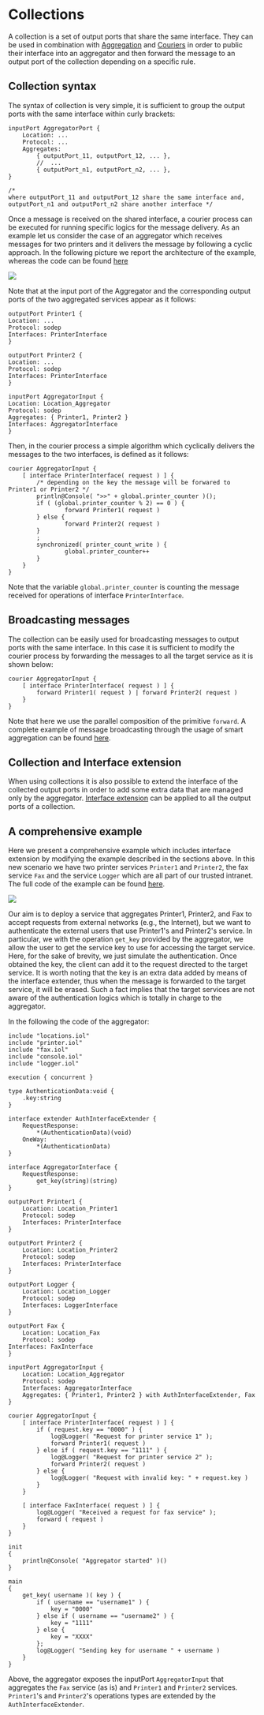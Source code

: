 # Collections

A collection is a set of output ports that share the same interface. They can be used in combination with [Aggregation](../aggregation/README.md) and [Couriers](../couriers/README.md#courier-processes) in order to public their interface into an aggregator and then forward the message to an output port of the collection depending on a specific rule.

## Collection syntax

The syntax of collection is very simple, it is sufficient to group the output ports with the same interface within curly brackets:

```jolie
inputPort AggregatorPort {
    Location: ...
    Protocol: ...
    Aggregates:
        { outputPort_11, outputPort_12, ... },
        //  ...
        { outputPort_n1, outputPort_n2, ... },
}

/*
where outputPort_11 and outputPort_12 share the same interface and,
outputPort_n1 and outputPort_n2 share another interface */
```

Once a message is received on the shared interface, a courier process can be executed for running specific logics for the message delivery. As an example let us consider the case of an aggregator which receives messages for two printers and it delivers the message by following a cyclic approach. In the following picture we report the architecture of the example, whereas the code can be found [here](https://github.com/jolie/examples/tree/master/04_architectural_composition/08_collection/01_simple_collection)

![](../../../assets/image/smart_aggregation.png)

Note that at the input port of the Aggregator and the corresponding output ports of the two aggregated services appear as it follows:

```jolie
outputPort Printer1 {
Location: ...
Protocol: sodep
Interfaces: PrinterInterface
}

outputPort Printer2 {
Location: ...
Protocol: sodep
Interfaces: PrinterInterface
}

inputPort AggregatorInput {
Location: Location_Aggregator
Protocol: sodep
Aggregates: { Printer1, Printer2 }
Interfaces: AggregatorInterface
}
```

Then, in the courier process a simple algorithm which cyclically delivers the messages to the two interfaces, is defined as it follows:

```jolie
courier AggregatorInput {
    [ interface PrinterInterface( request ) ] {
        /* depending on the key the message will be forwared to Printer1 or Printer2 */
        println@Console( ">>" + global.printer_counter )();
        if ( (global.printer_counter % 2) == 0 ) {
                forward Printer1( request )
        } else {
                forward Printer2( request )
        }
        ;
        synchronized( printer_count_write ) {
                global.printer_counter++
        }
    }
}
```

Note that the variable `global.printer_counter` is counting the message received for operations of interface `PrinterInterface`.

## Broadcasting messages

The collection can be easily used for broadcasting messages to output ports with the same interface. In this case it is sufficient to modify the courier process by forwarding the messages to all the target service as it is shown below:

```jolie
courier AggregatorInput {
    [ interface PrinterInterface( request ) ] {
        forward Printer1( request ) | forward Printer2( request )
    }
}
```

Note that here we use the parallel composition of the primitive `forward`. A complete example of message broadcasting through the usage of smart aggregation can be found [here](https://github.com/jolie/examples/tree/master/04_architectural_composition/08_collection/02_broadcasting).

## Collection and Interface extension

When using collections it is also possible to extend the interface of the collected output ports in order to add some extra data that are managed only by the aggregator. [Interface extension](../couriers/README.md#interface-extension) can be applied to all the output ports of a collection.

## A comprehensive example

Here we present a comprehensive example which includes interface extension by modifying the example described in the sections above. In this new scenario we have two printer services `Printer1` and `Printer2`, the fax service `Fax` and the service `Logger` which are all part of our trusted intranet. The full code of the example can be found [here](https://github.com/jolie/examples/tree/master/04_architectural_composition/08_collection/03_comprehensive_example).

![](../../../assets/image/collection_comprehensive_example.png)

Our aim is to deploy a service that aggregates Printer1, Printer2, and Fax to accept requests from external networks \(e.g., the Internet\), but we want to authenticate the external users that use Printer1's and Printer2's service. In particular, we with the operation `get_key` provided by the aggregator, we allow the user to get the service key to use for accessing the target service. Here, for the sake of brevity, we just simulate the authentication. Once obtained the key, the client can add it to the request directed to the target service. It is worth noting that the key is an extra data added by means of the interface extender, thus when the message is forwarded to the target service, it will be erased. Such a fact implies that the target services are not aware of the authentication logics which is totally in charge to the aggregator.

In the following the code of the aggregator:

```jolie
include "locations.iol"
include "printer.iol"
include "fax.iol"
include "console.iol"
include "logger.iol"

execution { concurrent }

type AuthenticationData:void {
    .key:string
}

interface extender AuthInterfaceExtender {
    RequestResponse:
        *(AuthenticationData)(void)
    OneWay:
        *(AuthenticationData)
}

interface AggregatorInterface {
    RequestResponse:
        get_key(string)(string)
}

outputPort Printer1 {
    Location: Location_Printer1
    Protocol: sodep
    Interfaces: PrinterInterface
}

outputPort Printer2 {
    Location: Location_Printer2
    Protocol: sodep
    Interfaces: PrinterInterface
}

outputPort Logger {
    Location: Location_Logger
    Protocol: sodep
    Interfaces: LoggerInterface
}

outputPort Fax {
    Location: Location_Fax
    Protocol: sodep
Interfaces: FaxInterface
}

inputPort AggregatorInput {
    Location: Location_Aggregator
    Protocol: sodep
    Interfaces: AggregatorInterface
    Aggregates: { Printer1, Printer2 } with AuthInterfaceExtender, Fax
}

courier AggregatorInput {
    [ interface PrinterInterface( request ) ] {
        if ( request.key == "0000" ) {
            log@Logger( "Request for printer service 1" );
            forward Printer1( request )
        } else if ( request.key == "1111" ) {
            log@Logger( "Request for printer service 2" );
            forward Printer2( request )
        } else {
            log@Logger( "Request with invalid key: " + request.key )
        }
    }

    [ interface FaxInterface( request ) ] {
        log@Logger( "Received a request for fax service" );
        forward ( request )
    }
}

init
{
    println@Console( "Aggregator started" )()
}

main
{
    get_key( username )( key ) {
        if ( username == "username1" ) {
            key = "0000"
        } else if ( username == "username2" ) {
            key = "1111"
        } else {
            key = "XXXX"
        };
        log@Logger( "Sending key for username " + username )
    }
}
```

Above, the aggregator exposes the inputPort `AggregatorInput` that aggregates the `Fax` service \(as is\) and `Printer1` and `Printer2` services. `Printer1`'s and `Printer2`'s operations types are extended by the `AuthInterfaceExtender`.
